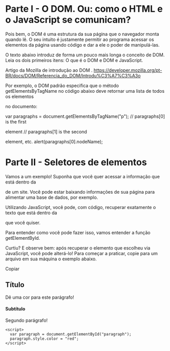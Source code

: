 # Parte I - O DOM. Ou: como o HTML e o JavaScript se comunicam?

Pois bem, o DOM é uma estrutura da sua página que o navegador monta quando lê. O seu intuito é justamente permitir ao programa acessar os elementos da página usando código e dar a ele o poder de manipulá-las.

O texto abaixo introduz de forma um pouco mais longa o conceito de DOM. Leia os dois primeiros itens: O que é o DOM e DOM e JavaScript.

Artigo da Mozilla de introdução ao DOM .
https://developer.mozilla.org/pt-BR/docs/DOM/Referencia_do_DOM/Introdu%C3%A7%C3%A3o

Por exemplo, o DOM padrão especifica que o método getElementsByTagName no código abaixo deve retornar uma lista de todos os elementos <p> no documento:

var paragraphs = document.getElementsByTagName("p");
// paragraphs[0] is the first <p> element
// paragraphs[1] is the second <p> element, etc.
alert(paragraphs[0].nodeName);

# Parte II - Seletores de elementos
Vamos a um exemplo! Suponha que você quer acessar a informação que está dentro da <div> de um site. Você pode estar baixando informações de sua página para alimentar uma base de dados, por exemplo.

Utilizando JavaScript, você pode, com código, recuperar exatamente o texto que está dentro da <div> que você quiser.

Para entender como você pode fazer isso, vamos entender a função getElementById.

Curtiu? E observe bem: após recuperar o elemento que escolheu via JavaScript, você pode alterá-lo! Para começar a praticar, copie para um arquivo em sua máquina o exemplo abaixo.

Copiar
<!DOCTYPE html>
<html>
  <body>
    <h2 id="page-title">Título</h2>
    <p id="paragraph">Dê uma cor para este parágrafo!</p>
    <h4 id="subtitle">Subtítulo</h4>
    <p id="second-paragraph">Segundo parágrafo!</p>

    <script>
      var paragraph = document.getElementById("paragraph");
      paragraph.style.color = "red";
    </script>
  </body>
</html>